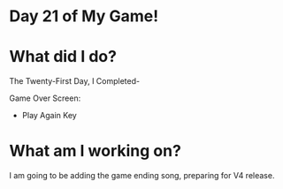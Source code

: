 # Day 21 of My Game!

# What did I do?

The Twenty-First Day, I Completed-

Game Over Screen:

* Play Again Key 

# What am I working on? 

I am going to be adding the game ending song, preparing for V4 release.

